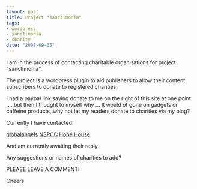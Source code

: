 ```yaml
--- 
layout: post
title: Project "sanctimonia"
tags: 
- wordpress
- sanctimonia
- charity
date: "2008-09-05"
---
```

I am in the process of contacting charitable organisations for project "sanctimonia".

The project is a wordpress plugin to aid publishers to allow their content subscribers to donate to registered charities.

I had a paypal link saying donate to me on the right of this site at one point .... but then I thought to myself why ... It would of gone on gadgets or caffeine products, why not let my readers donate to charities via my blog?

Currently I have contacted:

<a href="http://www.globalangels.org/">globalangels</a> <a href="http://www.nspcc.org.uk/">NSPCC</a> <a href="http://www.hopehouse.org.uk/">Hope House</a>

And am currently awaiting their reply.

Any suggestions or names of charities to add?

PLEASE LEAVE A COMMENT!

Cheers
